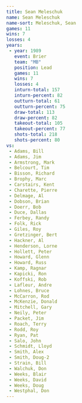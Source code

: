 ```yaml
---
title: Sean Meleschuk
name: Sean Meleschuk
name-sort: Meleschuk, Sean
games: 11
wins: 7
losses: 4
years:
 - year: 1989
   event: Brier
   team: "MB"
   position: Lead
   games: 11
   wins: 7
   losses: 4
   inturn-total: 157
   inturn-percent: 82
   outturn-total: 61
   outturn-percent: 75
   draw-total: 113
   draw-percent: 82
   takeout-total: 105
   takeout-percent: 77
   shots-total: 218
   shots-percent: 80
vs:
 - Adams, Bill
 - Adams, Jim
 - Armstrong, Mark
 - Belcourt, Tim
 - Bisson, Richard
 - Brophy, Marc
 - Carstairs, Kent
 - Charette, Pierre
 - Delmage, Al
 - Dobson, Brian
 - Doerr, Bob
 - Duce, Dallas
 - Ferbey, Randy
 - Folk, Rick
 - Giles, Roy
 - Gretzinger, Bert
 - Hackner, Al
 - Henderson, Lorne
 - Hollett, Peter
 - Howard, Glenn
 - Howard, Russ
 - Kamp, Ragnar
 - Kapicki, Ron
 - Koffski, Rob
 - Lafleur, Andre
 - Lohnes, Bruce
 - McCarron, Rod
 - McKenzie, Donald
 - Mitchell, Gary
 - Neily, Peter
 - Packet, Jim
 - Roach, Terry
 - Rodd, Roy
 - Ryan, Pat
 - Salo, John
 - Schmidt, Lloyd
 - Smith, Alex
 - Smith, Doug-2
 - Strain, Bill
 - Walchuk, Don
 - Weeks, Blair
 - Weeks, David
 - Weeks, Doug
 - Westphal, Don
---
```

